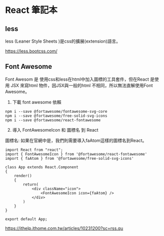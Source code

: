 # React 筆記本

## less
less (Leaner Style Sheets )是css的擴展(extension)語言。    

https://less.bootcss.com/

## Font Awesome
Font Awesom 是 使用css和less在html中加入圖標的工具套件，但在React 是使用 JSX 來寫html 物件，因JSX與一般的html 不相同，所以無法直解使用Font Awesome。    

1. 下載 font awesome 依賴
```
npm i --save @fortawesome/fontawesome-svg-core
npm i --save @fortawesome/free-solid-svg-icons
npm i --save @fortawesome/react-fontawesome
```
2. 導入 FontAwesomeIcon 和 圖標名 到 React     

圖標名: 如果在官網中是<i class = "fas fa-atom"></i>，我們則需要導入faAtom這樣的圖標名到React。
```
import React from "react";
import { FontAwesomeIcon } from '@fortawesome/react-fontawesome'
import { faAtom } from '@fortawesome/free-solid-svg-icons'

class App extends React.Component
{
    render()
    {
        return(
            <div className="icon">
                <FontAwesomeIcon icon={faAtom} />
            </div>
        )
    }
}

export default App;
```
https://ithelp.ithome.com.tw/articles/10231200?sc=rss.qu
